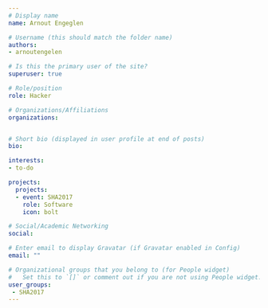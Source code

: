 ```yaml
---
# Display name
name: Arnout Engeglen

# Username (this should match the folder name)
authors:
- arnoutengelen

# Is this the primary user of the site?
superuser: true

# Role/position
role: Hacker

# Organizations/Affiliations
organizations:


# Short bio (displayed in user profile at end of posts)
bio: 

interests:
- to-do

projects:
  projects:
  - event: SHA2017
    role: Software
    icon: bolt

# Social/Academic Networking
social:

# Enter email to display Gravatar (if Gravatar enabled in Config)
email: ""

# Organizational groups that you belong to (for People widget)
#   Set this to `[]` or comment out if you are not using People widget.
user_groups:
 - SHA2017
---
```


